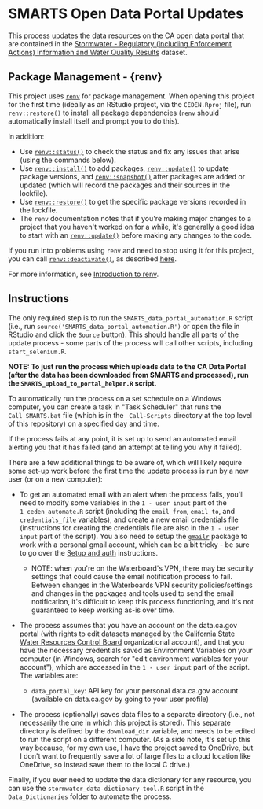 # SMARTS Open Data Portal Updates

This process updates the data resources on the CA open data portal that are contained in the [Stormwater - Regulatory (including Enforcement Actions) Information and Water Quality Results](https://data.ca.gov/dataset/stormwater-regulatory-including-enforcement-actions-information-and-water-quality-results) dataset.

## Package Management - {renv}

This project uses [`renv`](https://rstudio.github.io/renv/articles/renv.html) for package management. When opening this project for the first time (ideally as an RStudio project, via the `CEDEN.Rproj` file), run `renv::restore()` to install all package dependencies (`renv` should automatically install itself and prompt you to do this).

In addition:

-   Use [`renv::status()`](https://rstudio.github.io/renv/reference/status.html) to check the status and fix any issues that arise (using the commands below).
-   Use [`renv::install()`](https://rstudio.github.io/renv/reference/install.html) to add packages, [`renv::update()`](https://rstudio.github.io/renv/reference/update.html) to update package versions, and [`renv::snapshot()`](https://rstudio.github.io/renv/reference/snapshot.html) after packages are added or updated (which will record the packages and their sources in the lockfile).
-   Use [`renv::restore()`](https://rstudio.github.io/renv/reference/restore.html) to get the specific package versions recorded in the lockfile.
-   The `renv` documentation notes that if you're making major changes to a project that you haven't worked on for a while, it's generally a good idea to start with an [`renv::update()`](https://rstudio.github.io/renv/reference/update.html) before making any changes to the code.

If you run into problems using `renv` and need to stop using it for this project, you can call [`renv::deactivate()`](https://rstudio.github.io/renv/reference/activate.html), as described [here](https://rstudio.github.io/renv/articles/renv.html#uninstalling-renv).

For more information, see [Introduction to renv](https://rstudio.github.io/renv/articles/renv.html).

## Instructions

The only required step is to run the `SMARTS_data_portal_automation.R` script (i.e., run `source('SMARTS_data_portal_automation.R')` or open the file in RStudio and click the `Source` button). This should handle all parts of the update process - some parts of the process will call other scripts, including `start_selenium.R`.

**NOTE: To just run the process which uploads data to the CA Data Portal (after the data has been downloaded from SMARTS and processed), run the `SMARTS_upload_to_portal_helper.R` script.**

To automatically run the process on a set schedule on a Windows computer, you can create a task in "Task Scheduler" that runs the `Call_SMARTS.bat` file (which is in the `_Call-Scripts` directory at the top level of this repository) on a specified day and time.

If the process fails at any point, it is set up to send an automated email alerting you that it has failed (and an attempt at telling you why it failed).

There are a few additional things to be aware of, which will likely require some set-up work before the first time the update process is run by a new user (or on a new computer):

-   To get an automated email with an alert when the process fails, you'll need to modify some variables in the `1 - user input` part of the `1_ceden_automate.R` script (including the `email_from`, `email_to`, and `credentials_file` variables), and create a new email credentials file (instructions for creating the credentials file are also in the `1 - user input` part of the script). You also need to setup the [`gmailr`](https://github.com/r-lib/gmailr) package to work with a personal gmail account, which can be a bit tricky - be sure to go over the [Setup and auth](https://github.com/r-lib/gmailr#setup-and-auth) instructions.

    -   NOTE: when you're on the Waterboard's VPN, there may be security settings that could cause the email notification process to fail. Between changes in the Waterboards VPN security policies/settings and changes in the packages and tools used to send the email notification, it's difficult to keep this process functioning, and it's not guaranteed to keep working as-is over time.

-   The process assumes that you have an account on the data.ca.gov portal (with rights to edit datasets managed by the [California State Water Resources Control Board](https://data.ca.gov/organization/california-state-water-resources-control-board) organizational account), and that you have the necessary credentials saved as Environment Variables on your computer (in Windows, search for "edit environment variables for your account"), which are accessed in the `1 - user input` part of the script. The variables are:

    -   `data_portal_key`: API key for your personal data.ca.gov account (available on data.ca.gov by going to your user profile)

-   The process (optionally) saves data files to a separate directory (i.e., not necessarily the one in which this project is stored). This separate directory is defined by the `download_dir` variable, and needs to be edited to run the script on a different computer. (As a side note, it's set up this way because, for my own use, I have the project saved to OneDrive, but I don't want to frequently save a lot of large files to a cloud location like OneDrive, so instead save them to the local C drive.)

Finally, if you ever need to update the data dictionary for any resource, you can use the `stormwater_data-dictionary-tool.R` script in the `Data_Dictionaries` folder to automate the process.
